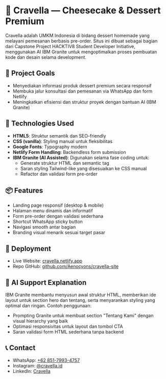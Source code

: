 # 🍰 Cravella — Cheesecake & Dessert Premium

Cravella adalah UMKM Indonesia di bidang dessert homemade yang melayani pemesanan berbasis pre-order. Situs ini dibuat sebagai bagian dari Capstone Project HACKTIV8 Student Developer Initiative, menggunakan AI IBM Granite untuk mengoptimalkan proses pembuatan kode dan desain selama development.

## 🎯 Project Goals
- Menyediakan informasi produk dessert premium secara responsif
- Membuka jalur konsultasi dan pemesanan via WhatsApp dan form Netlify
- Meningkatkan efisiensi dan struktur proyek dengan bantuan AI (IBM Granite)

## 🔧 Technologies Used
- **HTML5**: Struktur semantik dan SEO-friendly
- **CSS (vanilla)**: Styling manual untuk fleksibilitas
- **Google Fonts**: Typography modern
- **Netlify Form Handling**: Backendless form submission
- **IBM Granite (AI Assisted)**: Digunakan selama fase coding untuk:
  - Generate struktur HTML dan semantic tag
  - Saran styling Tailwind-like yang disesuaikan ke CSS manual
  - Refactor dan validasi form pre-order

## 📦 Features
- Landing page responsif (desktop & mobile)
- Halaman menu dinamis dan informatif
- Form pre-order dengan validasi sederhana
- Shortcut WhatsApp sticky button
- Navigasi smooth antar bagian
- Branding visual menarik sesuai target pasar

## 🚀 Deployment
- Live Website: [cravella.netlify.app](https://cravella.netlify.app)
- Repo GitHub: [github.com/Aenocyons/cravella-site](https://github.com/Aenocyons/cravella-site)

## 🧠 AI Support Explanation
IBM Granite membantu menyusun awal struktur HTML, memberikan ide layout untuk section hero dan tentang, serta menyarankan styling yang optimal dan ringan. Contoh penggunaan:
- Prompting Granite untuk membuat section "Tentang Kami" dengan visual hierarchy yang baik
- Optimasi responsivitas untuk layout dan tombol CTA
- Saran validasi form HTML sederhana tanpa backend

## 📞 Contact
- WhatsApp: [+62 851-7993-4757](https://wa.me/6285179934757)
- Instagram: [@cravella.id](https://instagram.com/cravella.id)
- LinkedIn: [Cravella](https://linkedin.com/company/cravella)
